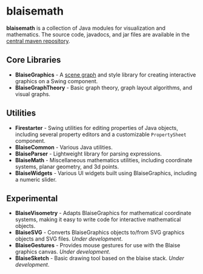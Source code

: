 # blaisemath
**blaisemath** is a collection of Java modules for visualization and mathematics. The source code, javadocs, and jar files are available in the  [central maven repository](http://search.maven.org/#search%7Cga%7C1%7Cg%3A%22com.googlecode.blaisemath%22).

## Core Libraries ##
  * **BlaiseGraphics** - A [scene graph](http://en.wikipedia.org/wiki/Scene_graph) and style library for creating interactive graphics on a Swing component.
  * **BlaiseGraphTheory** - Basic graph theory, graph layout algorithms, and visual graphs.

## Utilities ##
  * **Firestarter** - Swing utilities for editing properties of Java objects, including several property editors and a customizable `PropertySheet` component.
  * **BlaiseCommon** - Various Java utilities.
  * **BlaiseParser** - Lightweight library for parsing expressions.
  * **BlaiseMath** - Miscellaneous mathematics utilities, including coordinate systems, planar geometry, and 3d points.
  * **BlaiseWidgets** - Various UI widgets built using BlaiseGraphics, including a numeric slider.

## Experimental ##
  * **BlaiseVisometry** - Adapts BlaiseGraphics for mathematical coordinate systems, making it easy to write code for interactive mathematical objects.
  * **BlaiseSVG** - Converts BlaiseGraphics objects to/from SVG graphics objects and SVG files. _Under development_.
  * **BlaiseGestures** - Provides mouse gestures for use with the Blaise graphics canvas. _Under development_.
  * **BlaiseSketch** - Basic drawing tool based on the blaise stack. _Under development_.
